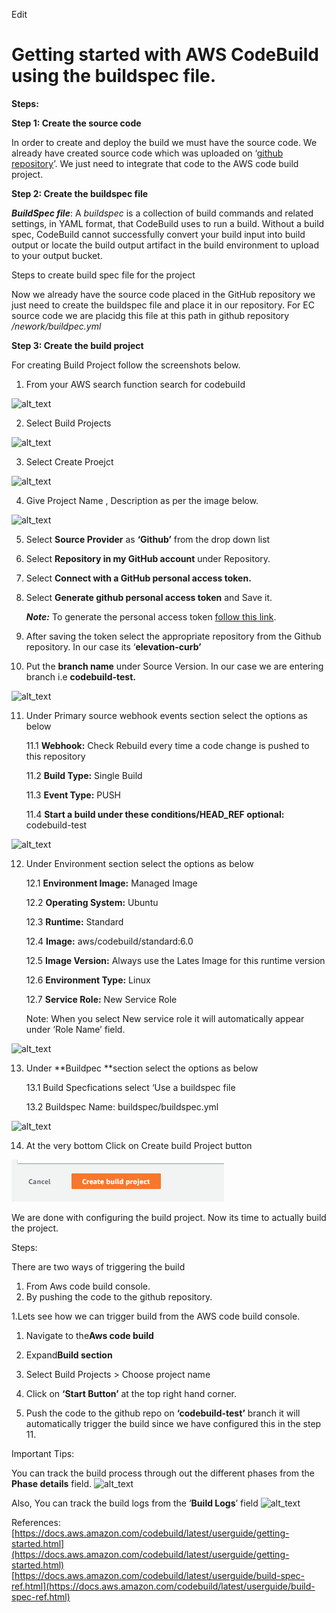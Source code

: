 ﻿<!-- Output copied to clipboard! -->

<!-- You have some errors, warnings, or alerts. If you are using reckless mode, turn it off to see inline alerts.
* ERRORs: 0
* WARNINGs: 0
* ALERTS: 11 -->

Edit

<h1>Getting started with AWS CodeBuild using the buildspec file.</h1>


**Steps:**

**Step 1: Create the source code**

In order to create and deploy the build we must have the source code. We already have created source code which was uploaded on ‘[github repository](https://github.com/Tech9Apps/elevation-curb.git)’. We just need to integrate that code to the AWS code build project. 

**Step 2: Create the buildspec file**

**_BuildSpec file_**: A _buildspec_ is a collection of build commands and related settings, in YAML format, that CodeBuild uses to run a build. Without a build spec, CodeBuild cannot successfully convert your build input into build output or locate the build output artifact in the build environment to upload to your output bucket.

Steps to create build spec file for the project

  

Now we already have the source code placed in the GitHub repository we just need to create the buildspec file and place it in our repository. For EC source code we are placidg this file at this path in github repository _/nework/buildpec.yml_

**Step 3: Create the build project**

For creating Build Project follow the screenshots below.



1. From your AWS search function search for codebuild


![alt_text](images/create-source-code.png "image_tooltip")

2. Select Build Projects
   
![alt_text](images/select-build-projects.png "image_tooltip")

3. Select Create Proejct

    
![alt_text](images/create-build-project.png "image_tooltip")


4. Give Project Name , Description as per the image below.

    
![alt_text](images/project-configuration.png "image_tooltip")


5. Select **Source Provider** as **‘Github’** from the drop down list
6. Select **Repository in my GitHub account** under Repository.
7. Select **Connect with a GitHub personal access token.**
8. Select **Generate github personal  access  token** and Save it.

    ***Note:*** To generate the personal access token [follow this link](https://docs.github.com/en/enterprise-server@3.4/authentication/keeping-your-account-and-data-secure/creating-a-personal-access-token).

9. After saving the token select the appropriate repository from the Github repository. In our case its ‘**elevation-curb’**
10. Put the **branch name** under Source Version.  In our case we are entering branch i.e **codebuild-test.**
    
![alt_text](images/select-source.png "image_tooltip")

11. Under Primary source webhook events section select the options as below

       11.1 **Webhook:** Check Rebuild every time a code change is pushed to this repository


       11.2 **Build Type:** Single Build


       11.3 **Event Type:** PUSH


       11.4 **Start a build under these conditions/HEAD_REF optional:** codebuild-test

![alt_text](images/webhook-events.png "image_tooltip")



12. Under Environment section select the options as below
      
      12.1 **Environment Image:** Managed Image

      12.2  **Operating System:** Ubuntu

      12.3 **Runtime:** Standard

      12.4 **Image:** aws/codebuild/standard:6.0

      12.5 **Image Version:** Always use the Lates Image for this runtime version

      12.6 **Environment Type:** Linux

      12.7 **Service Role:** New Service Role

    Note: When you select New service role it will automatically appear under ‘Role Name’ field.


    
![alt_text](images/environment.png "image_tooltip")


13. Under **Buildpec **section select the options as below

      13.1 Build Specfications select ‘Use a buildspec file

      13.2 Buildspec Name: buildspec/buildspec.yml   

      
![alt_text](images/buildspec.png "image_tooltip")



14. At the very  bottom Click on Create build Project button 
    

![alt_text](images/build-project-button.png "image_tooltip")


We are done with configuring the build project. Now its time to actually build the project.

Steps: 

There are two ways of triggering the build 


 
1. From Aws code build console. 
2. By pushing the code to the github repository.

1.Lets see how we can trigger build from the AWS code build console.



1.    Navigate to the**Aws code build**
2.    Expand**Build section**
3.    Select Build Projects > Choose project name
4.    Click on **‘Start Button’** at the top right hand corner.

2. Push the code to the github repo on **‘codebuild-test’** branch it will automatically trigger the build since we have configured this in the step 11.



Important Tips: 

You can track the build process through out the different phases from the **Phase details**  field. 
![alt_text](images/phase-details.png "image_tooltip")


Also, You can track the build logs from the ‘**Build Logs**’ field
![alt_text](images/build-logs.png "image_tooltip")


References: [https://docs.aws.amazon.com/codebuild/latest/userguide/getting-started.html](https://docs.aws.amazon.com/codebuild/latest/userguide/getting-started.html) \
[https://docs.aws.amazon.com/codebuild/latest/userguide/build-spec-ref.html](https://docs.aws.amazon.com/codebuild/latest/userguide/build-spec-ref.html)

   


                               
